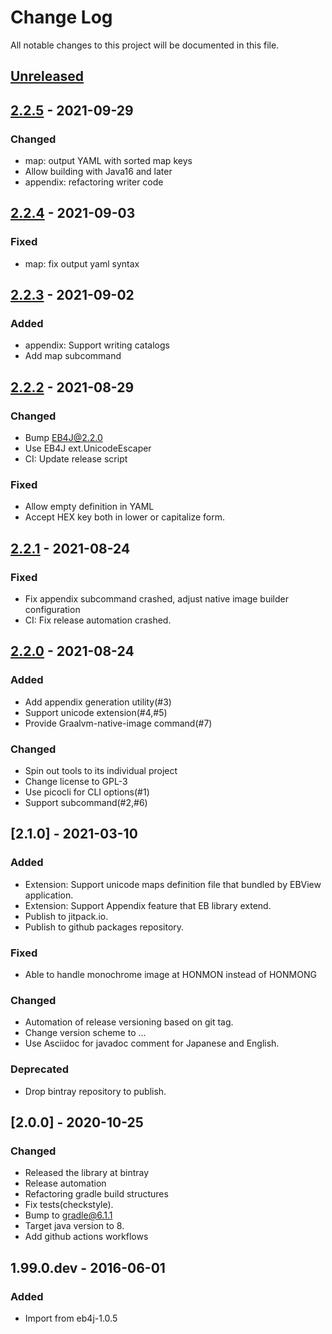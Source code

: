 # Change Log
All notable changes to this project will be documented in this file.

## [Unreleased]

## [2.2.5] - 2021-09-29

### Changed
- map: output YAML with sorted map keys
- Allow building with Java16 and later
- appendix: refactoring writer code

## [2.2.4] - 2021-09-03

### Fixed
- map: fix output yaml syntax

## [2.2.3] - 2021-09-02

### Added
- appendix: Support writing catalogs
- Add map subcommand

## [2.2.2] - 2021-08-29

### Changed
- Bump EB4J@2.2.0
- Use EB4J ext.UnicodeEscaper
- CI: Update release script

### Fixed
- Allow empty definition in YAML
- Accept HEX key both in lower or capitalize form.

## [2.2.1] - 2021-08-24

### Fixed
- Fix appendix subcommand crashed, adjust native image builder configuration
- CI: Fix release automation crashed. 

## [2.2.0] - 2021-08-24

### Added
- Add appendix generation utility(#3)
- Support unicode extension(#4,#5)
- Provide Graalvm-native-image command(#7)

### Changed
- Spin out tools to its individual project
- Change license to GPL-3
- Use picocli for CLI options(#1)
- Support subcommand(#2,#6)

## [2.1.0] - 2021-03-10

### Added
- Extension: Support unicode maps definition file that bundled by EBView application.
- Extension: Support Appendix feature that EB library extend.
- Publish to jitpack.io.
- Publish to github packages repository.

### Fixed
- Able to handle monochrome image at HONMON instead of HONMONG

### Changed
- Automation of release versioning based on git tag.
- Change version scheme to <major>.<minor>.<patchlevel>.<build>
- Use Asciidoc for javadoc comment for Japanese and English.

### Deprecated
- Drop bintray repository to publish.

## [2.0.0] - 2020-10-25
### Changed
- Released the library at bintray
- Release automation
- Refactoring gradle build structures
- Fix tests(checkstyle).
- Bump to gradle@6.1.1
- Target java version to 8.
- Add github actions workflows

## 1.99.0.dev - 2016-06-01
### Added
- Import from eb4j-1.0.5

[Unreleased]: https://github.com/eb4j/eb4j/compare/v2.2.5...HEAD
[2.2.5]: https://github.com/eb4j/eb4j/compare/v2.2.4...v2.2.5
[2.2.4]: https://github.com/eb4j/eb4j/compare/v2.2.3...v2.2.4
[2.2.3]: https://github.com/eb4j/eb4j/compare/v2.2.2...v2.2.3
[2.2.2]: https://github.com/eb4j/eb4j/compare/v2.2.1...v2.2.2
[2.2.1]: https://github.com/eb4j/eb4j/compare/v2.2.0...v2.2.1
[2.2.0]: https://github.com/eb4j/eb4j/compare/v2.1.0...v2.2.0

